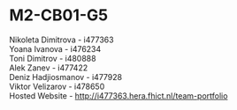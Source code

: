 # M2-CB01-G5

Nikoleta Dimitrova - i477363 <br>
Yoana Ivanova - i476234 <br>
Toni Dimitrov - i480888 <br>
Alek Zanev - i477422 <br>
Deniz Hadjiosmanov - i477928 <br>
Viktor Velizarov - i478650 <br>
Hosted Website - http://i477363.hera.fhict.nl/team-portfolio
